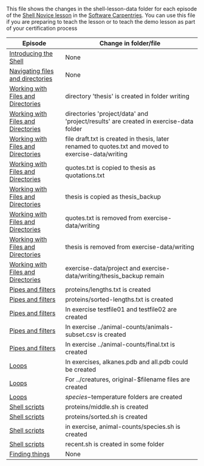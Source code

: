 This file shows the changes in the shell-lesson-data folder for each episode of the [Shell Novice lesson](https://swcarpentry.github.io/shell-novice/) in the [Software Carpentries](https://software-carpentry.org/).
You can use this file if you are preparing to teach the lesson or to teach the demo lesson as part of your certification process

|Episode | Change in folder/file |
| --- | --- |
| [Introducing the Shell](https://swcarpentry.github.io/shell-novice/01-intro/index.html) | None |
| [Navigating files and directories](https://swcarpentry.github.io/shell-novice/02-filedir/index.html) | None |
| [Working with Files and Directories](https://swcarpentry.github.io/shell-novice/03-create/index.html) | directory 'thesis' is created in folder writing|
|[Working with Files and Directories](https://swcarpentry.github.io/shell-novice/03-create/index.html) | directories 'project/data' and 'project/results' are created in exercise-data folder|
| [Working with Files and Directories](https://swcarpentry.github.io/shell-novice/03-create/index.html) | file draft.txt is created in thesis, later renamed to quotes.txt and moved to exercise-data/writing |
| [Working with Files and Directories](https://swcarpentry.github.io/shell-novice/03-create/index.html) | quotes.txt is copied to thesis as quotations.txt |
| [Working with Files and Directories](https://swcarpentry.github.io/shell-novice/03-create/index.html) | thesis is copied as thesis_backup |
| [Working with Files and Directories](https://swcarpentry.github.io/shell-novice/03-create/index.html) | quotes.txt is removed from exercise-data/writing |
| [Working with Files and Directories](https://swcarpentry.github.io/shell-novice/03-create/index.html) | thesis is removed from exercise-data/writing |
| [Working with Files and Directories](https://swcarpentry.github.io/shell-novice/03-create/index.html) | exercise-data/project and exercise-data/writing/thesis_backup remain |
| [Pipes and filters](https://swcarpentry.github.io/shell-novice/04-pipefilter/index.html) | proteins/lengths.txt is created |
| [Pipes and filters](https://swcarpentry.github.io/shell-novice/04-pipefilter/index.html) | proteins/sorted-lengths.txt is created |
| [Pipes and filters](https://swcarpentry.github.io/shell-novice/04-pipefilter/index.html) | In exercise testfile01 and testfile02 are created |
| [Pipes and filters](https://swcarpentry.github.io/shell-novice/04-pipefilter/index.html) | In exercise ../animal-counts/animals-subset.csv is created |
| [Pipes and filters](https://swcarpentry.github.io/shell-novice/04-pipefilter/index.html) | In exercise ../animal-counts/final.txt is created |
| [Loops](https://swcarpentry.github.io/shell-novice/05-loop/index.html) | In exercises, alkanes.pdb and all.pdb could be created |
| [Loops](https://swcarpentry.github.io/shell-novice/05-loop/index.html) | For ../creatures, original-$filename files are created |
| [Loops](https://swcarpentry.github.io/shell-novice/05-loop/index.html) | $species-$temperature folders are created |
| [Shell scripts](https://swcarpentry.github.io/shell-novice/06-script/index.html) | proteins/middle.sh is created |
| [Shell scripts](https://swcarpentry.github.io/shell-novice/06-script/index.html) | proteins/sorted.sh is created |
| [Shell scripts](https://swcarpentry.github.io/shell-novice/06-script/index.html) | in exercise, animal-counts/species.sh is created |
| [Shell scripts](https://swcarpentry.github.io/shell-novice/06-script/index.html) | recent.sh is created in some folder |
| [Finding things](https://swcarpentry.github.io/shell-novice/07-find/index.html) | None |
